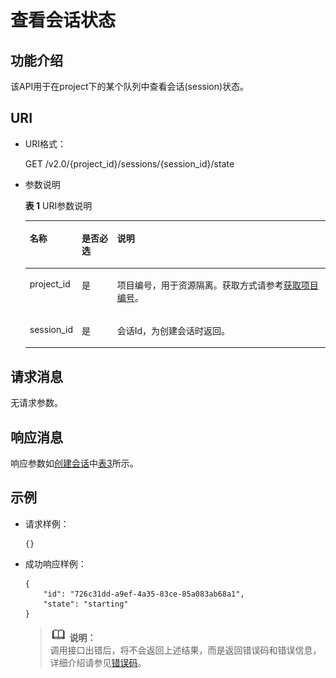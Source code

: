 # 查看会话状态<a name="dli_02_0117"></a>

## 功能介绍<a name="zh-cn_topic_0103343295_zh-cn_topic_0102902517_s1f0e4fd3d502405199f36f78e68721aa"></a>

该API用于在project下的某个队列中查看会话\(session\)状态。

## URI<a name="zh-cn_topic_0103343295_zh-cn_topic_0102902517_s9e1b8ec5b57c422a942b19835da7d66e"></a>

-   URI格式：

    GET /v2.0/\{project\_id\}/sessions/\{session\_id\}/state

-   参数说明

    **表 1**  URI参数说明

    <a name="zh-cn_topic_0103343295_zh-cn_topic_0102902517_zh-cn_topic_0069077803_table60779388"></a>
    <table><thead align="left"><tr id="zh-cn_topic_0103343295_zh-cn_topic_0102902517_zh-cn_topic_0069077803_row61411666"><th class="cellrowborder" valign="top" width="15%" id="mcps1.2.4.1.1"><p id="zh-cn_topic_0103343295_zh-cn_topic_0102902517_a420a62a594f9410eaea229ffc8037a61"><a name="zh-cn_topic_0103343295_zh-cn_topic_0102902517_a420a62a594f9410eaea229ffc8037a61"></a><a name="zh-cn_topic_0103343295_zh-cn_topic_0102902517_a420a62a594f9410eaea229ffc8037a61"></a>名称</p>
    </th>
    <th class="cellrowborder" valign="top" width="12%" id="mcps1.2.4.1.2"><p id="zh-cn_topic_0103343295_zh-cn_topic_0102902517_zh-cn_topic_0069077803_p873025824211"><a name="zh-cn_topic_0103343295_zh-cn_topic_0102902517_zh-cn_topic_0069077803_p873025824211"></a><a name="zh-cn_topic_0103343295_zh-cn_topic_0102902517_zh-cn_topic_0069077803_p873025824211"></a>是否必选</p>
    </th>
    <th class="cellrowborder" valign="top" width="73%" id="mcps1.2.4.1.3"><p id="zh-cn_topic_0103343295_zh-cn_topic_0102902517_a692d3cd97b464aed90ba6d841900a4a5"><a name="zh-cn_topic_0103343295_zh-cn_topic_0102902517_a692d3cd97b464aed90ba6d841900a4a5"></a><a name="zh-cn_topic_0103343295_zh-cn_topic_0102902517_a692d3cd97b464aed90ba6d841900a4a5"></a>说明</p>
    </th>
    </tr>
    </thead>
    <tbody><tr id="zh-cn_topic_0103343295_zh-cn_topic_0102902517_zh-cn_topic_0069077803_row48589216"><td class="cellrowborder" valign="top" width="15%" headers="mcps1.2.4.1.1 "><p id="zh-cn_topic_0103343295_zh-cn_topic_0102902517_zh-cn_topic_0069077803_p43412436"><a name="zh-cn_topic_0103343295_zh-cn_topic_0102902517_zh-cn_topic_0069077803_p43412436"></a><a name="zh-cn_topic_0103343295_zh-cn_topic_0102902517_zh-cn_topic_0069077803_p43412436"></a>project_id</p>
    </td>
    <td class="cellrowborder" valign="top" width="12%" headers="mcps1.2.4.1.2 "><p id="zh-cn_topic_0103343295_zh-cn_topic_0102902517_zh-cn_topic_0069077803_p26746391"><a name="zh-cn_topic_0103343295_zh-cn_topic_0102902517_zh-cn_topic_0069077803_p26746391"></a><a name="zh-cn_topic_0103343295_zh-cn_topic_0102902517_zh-cn_topic_0069077803_p26746391"></a>是</p>
    </td>
    <td class="cellrowborder" valign="top" width="73%" headers="mcps1.2.4.1.3 "><p id="zh-cn_topic_0103343295_zh-cn_topic_0102902517_zh-cn_topic_0069077803_p18974100"><a name="zh-cn_topic_0103343295_zh-cn_topic_0102902517_zh-cn_topic_0069077803_p18974100"></a><a name="zh-cn_topic_0103343295_zh-cn_topic_0102902517_zh-cn_topic_0069077803_p18974100"></a>项目编号，用于资源隔离。获取方式请参考<a href="获取项目编号.md">获取项目编号</a>。</p>
    </td>
    </tr>
    <tr id="zh-cn_topic_0103343295_zh-cn_topic_0102902517_row13611924125310"><td class="cellrowborder" valign="top" width="15%" headers="mcps1.2.4.1.1 "><p id="zh-cn_topic_0103343295_zh-cn_topic_0102902517_p113618246534"><a name="zh-cn_topic_0103343295_zh-cn_topic_0102902517_p113618246534"></a><a name="zh-cn_topic_0103343295_zh-cn_topic_0102902517_p113618246534"></a>session_id</p>
    </td>
    <td class="cellrowborder" valign="top" width="12%" headers="mcps1.2.4.1.2 "><p id="zh-cn_topic_0103343295_zh-cn_topic_0102902517_p14361112495316"><a name="zh-cn_topic_0103343295_zh-cn_topic_0102902517_p14361112495316"></a><a name="zh-cn_topic_0103343295_zh-cn_topic_0102902517_p14361112495316"></a>是</p>
    </td>
    <td class="cellrowborder" valign="top" width="73%" headers="mcps1.2.4.1.3 "><p id="zh-cn_topic_0103343295_zh-cn_topic_0102902517_p1336172413538"><a name="zh-cn_topic_0103343295_zh-cn_topic_0102902517_p1336172413538"></a><a name="zh-cn_topic_0103343295_zh-cn_topic_0102902517_p1336172413538"></a>会话Id，为创建会话时返回。</p>
    </td>
    </tr>
    </tbody>
    </table>


## 请求消息<a name="zh-cn_topic_0103343295_zh-cn_topic_0102902517_section20458182103"></a>

无请求参数。

## 响应消息<a name="zh-cn_topic_0103343295_zh-cn_topic_0102902517_sd1ecb66580054b2ea403be8b2272a2c7"></a>

响应参数如[创建会话](创建会话.md)中[表3](创建会话.md#zh-cn_topic_0103343292_zh-cn_topic_0102902454_zh-cn_topic_0069077927_table56638444)所示。

## 示例<a name="zh-cn_topic_0103343295_zh-cn_topic_0102902517_section17446171164041"></a>

-   请求样例：

    ```
    {}
    ```

-   成功响应样例：

    ```
    {
        "id": "726c31dd-a9ef-4a35-83ce-85a083ab68a1",
        "state": "starting"
    }
    ```

    >![](public_sys-resources/icon-note.gif) **说明：**   
    >调用接口出错后，将不会返回上述结果，而是返回错误码和错误信息，详细介绍请参见[错误码](错误码.md)。  


